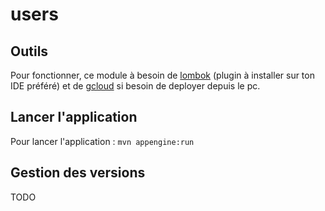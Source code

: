 # users

## Outils

Pour fonctionner, ce module à besoin de [lombok](https://projectlombok.org/) (plugin à installer sur ton IDE préféré) et de [gcloud](https://cloud.google.com/sdk/docs/downloads-interactive) si besoin de deployer depuis le pc.

## Lancer l'application

Pour lancer l'application : `mvn appengine:run`

## Gestion des versions

TODO
